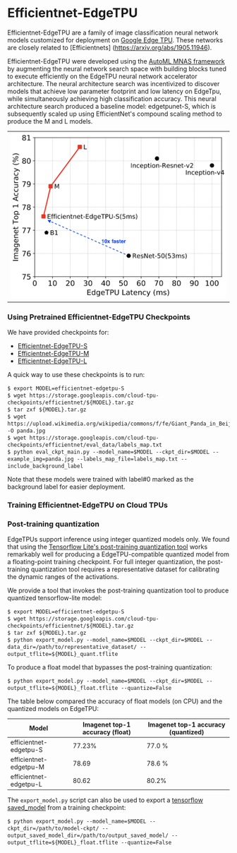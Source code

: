 # Efficientnet-EdgeTPU

Efficientnet-EdgeTPU are a family of image classification neural network models customized for deployment on [Google Edge TPU](https://coral.withgoogle.com/). These networks are closely related to [Efficientnets] (https://arxiv.org/abs/1905.11946).

Efficientnet-EdgeTPU were developed using the [AutoML MNAS framework](https://ai.googleblog.com/2018/08/mnasnet-towards-automating-design-of.html) by augmenting the neural network search space with building blocks tuned to execute efficiently on the EdgeTPU neural network accelerator architecture. The neural architecture search was incentivized to discover models that achieve low parameter footprint and low latency on EdgeTpu, while simultaneously achieving high classification accuracy. This neural architecture search produced a baseline model: edgetpunet-S, which is subsequently scaled up using EfficientNet's compound scaling method to produce the M and L models.

<table border="0" width="70%">
<tr>
    <td>
    <img src="../g3doc/efficientnet-edgetpu.png"/>
    </td>
</tr>
</table>

### Using Pretrained Efficientnet-EdgeTPU Checkpoints
We have provided checkpoints for:

* [Efficientnet-EdgeTPU-S](https://storage.googleapis.com/cloud-tpu-checkpoints/efficientnet/efficientnet-edgetpu-S.tar.gz)
* [Efficientnet-EdgeTPU-M](https://storage.googleapis.com/cloud-tpu-checkpoints/efficientnet/efficientnet-edgetpu-M.tar.gz)
* [Efficientnet-EdgeTPU-L](https://storage.googleapis.com/cloud-tpu-checkpoints/efficientnet/efficientnet-edgetpu-L.tar.gz)

A quick way to use these checkpoints is to run:

```shell
$ export MODEL=efficientnet-edgetpu-S
$ wget https://storage.googleapis.com/cloud-tpu-checkpoints/efficientnet/${MODEL}.tar.gz
$ tar zxf ${MODEL}.tar.gz
$ wget https://upload.wikimedia.org/wikipedia/commons/f/fe/Giant_Panda_in_Beijing_Zoo_1.JPG -O panda.jpg
$ wget https://storage.googleapis.com/cloud-tpu-checkpoints/efficientnet/eval_data/labels_map.txt
$ python eval_ckpt_main.py --model_name=$MODEL --ckpt_dir=$MODEL --example_img=panda.jpg --labels_map_file=labels_map.txt --include_background_label
```
Note that these models were trained with label#0 marked as the background label for easier deployment.

### Training Efficientnet-EdgeTPU on Cloud TPUs


### Post-training quantization

EdgeTPUs support inference using integer quantized models only. We found that using the [Tensorflow Lite's post-training quantization tool](https://www.tensorflow.org/lite/performance/post_training_quantization) works remarkably well for producing a EdgeTPU-compatible quantized model from a floating-point training checkpoint. For full integer quantization, the post-training quantization tool requires a representative dataset for calibrating the dynamic ranges of the activations.

We provide a tool that invokes the post-training quantization tool to produce quantized tensorflow-lite model:

```shell
$ export MODEL=efficientnet-edgetpu-S
$ wget https://storage.googleapis.com/cloud-tpu-checkpoints/efficientnet/${MODEL}.tar.gz
$ tar zxf ${MODEL}.tar.gz
$ python export_model.py --model_name=$MODEL --ckpt_dir=$MODEL --data_dir=/path/to/representative_dataset/ --output_tflite=${MODEL}_quant.tflite
```

To produce a float model that bypasses the post-training quantization:

```shell
$ python export_model.py --model_name=$MODEL --ckpt_dir=$MODEL --output_tflite=${MODEL}_float.tflite --quantize=False
```
The table below compared the accuracy of float models (on CPU) and the quantized models on EdgeTPU:

|**Model** | **Imagenet top-1 accuracy (float)** | **Imagenet top-1 accuracy (quantized)** |
|------|----------------------|------------------|
|efficientnet-edgetpu-S| 77.23% | 77.0 % |
|efficientnet-edgetpu-M| 78.69 | 78.6 % |
|efficientnet-edgetpu-L| 80.62 | 80.2% |

The `export_model.py` script can also be used to export a [tensorflow saved_model](https://www.tensorflow.org/guide/saved_model]) from a training checkpoint:

```shell
$ python export_model.py --model_name=$MODEL --ckpt_dir=/path/to/model-ckpt/ --output_saved_model_dir=/path/to/output_saved_model/ --output_tflite=${MODEL}_float.tflite --quantize=False
```
